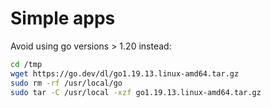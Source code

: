 # Simple apps

Avoid using go versions > 1.20 instead:

```bash
cd /tmp
wget https://go.dev/dl/go1.19.13.linux-amd64.tar.gz
sudo rm -rf /usr/local/go
sudo tar -C /usr/local -xzf go1.19.13.linux-amd64.tar.gz


```
